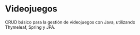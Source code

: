 # Videojuegos
CRUD básico para la gestión de videojuegos con Java, utilizando Thymeleaf, Spring y JPA. 
